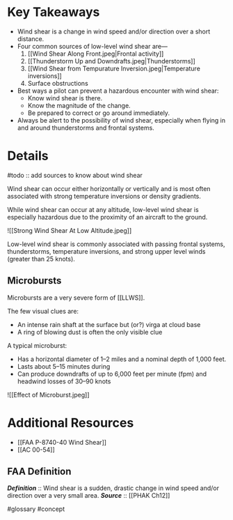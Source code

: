 # Key Takeaways
- Wind shear is a change in wind speed and/or direction over a short distance. 
- Four common sources of low-level wind shear are—
	1. [[Wind Shear Along Front.jpeg|Frontal activity]]
	2. [[Thunderstorm Up and Downdrafts.jpeg|Thunderstorms]]
	3. [[Wind Shear from Tempurature Inversion.jpeg|Temperature inversions]]
	4. Surface obstructions
- Best ways a pilot can prevent a hazardous encounter with wind shear:
	- Know wind shear is there.
	- Know the magnitude of the change.
	- Be prepared to correct or go around immediately.
- Always be alert to the possibility of wind shear, especially when flying in and around thunderstorms and frontal systems.

# Details

#todo :: add sources to know about wind shear

Wind shear can occur either horizontally or vertically and is most often associated with strong temperature inversions or density gradients.

While wind shear can occur at any altitude, low-level wind shear is especially hazardous due to the proximity of an aircraft to the ground.

![[Strong Wind Shear At Low Altitude.jpeg]]

Low-level wind shear is commonly associated with passing frontal systems, thunderstorms, temperature inversions, and strong upper level winds (greater than 25 knots).

## Microbursts
Microbursts are a very severe form of [[LLWS]].

The few visual clues are:
- An intense rain shaft at the surface but (or?) virga at cloud base
- A ring of blowing dust is often the only visible clue

A typical microburst:
- Has a horizontal diameter of 1–2 miles and a nominal depth of 1,000 feet. 
- Lasts about 5–15 minutes during 
- Can produce downdrafts of up to 6,000 feet per minute (fpm) and headwind losses of 30–90 knots

![[Effect of Microburst.jpeg]]


# Additional Resources
- [[FAA P-8740-40 Wind Shear]]
- [[AC 00-54]]

## FAA Definition
***Definition***    :: Wind shear is a sudden, drastic change in wind speed and/or direction over a very small area.
***Source***         :: [[PHAK Ch12]]

#glossary #concept